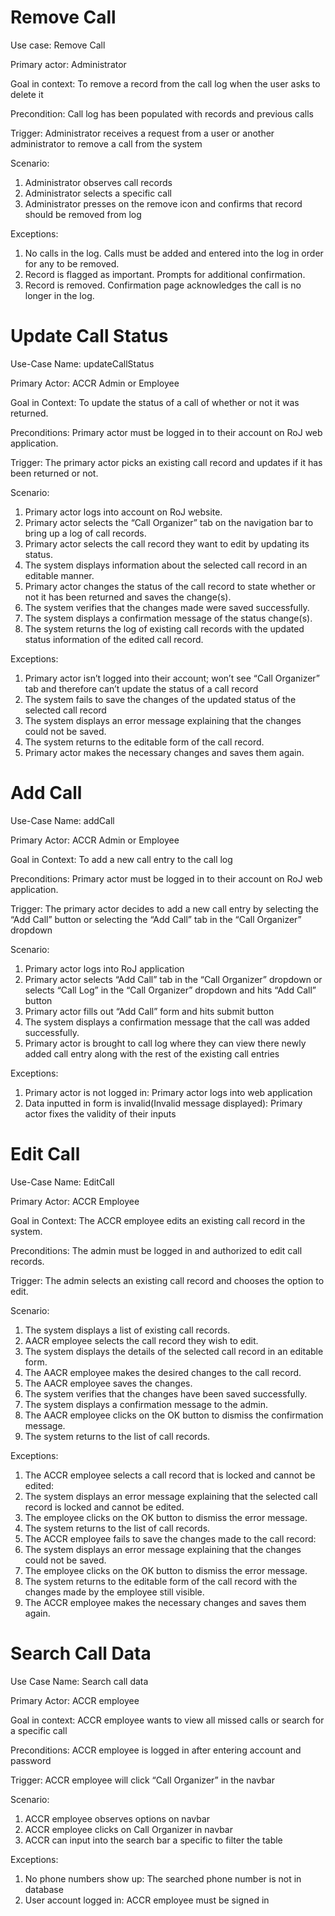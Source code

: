 # Remove Call
  Use case: Remove Call
  
  Primary actor: Administrator
  
  Goal in context: To remove a record from the call log when the user asks to delete it
  
  Precondition: Call log has been populated with records and previous calls
  
  Trigger: Administrator receives a request from a user or another administrator to remove a call from the system
  
  Scenario:
  1. Administrator observes call records
  2. Administrator selects a specific call
  3. Administrator presses on the remove icon and confirms that record should be removed from log
    
  Exceptions:
  1. No calls in the log. Calls must be added and entered into the log in order for any to be removed.
  2. Record is flagged as important. Prompts for additional confirmation.
  3. Record is removed. Confirmation page acknowledges the call is no longer in the log.

# Update Call Status
  Use-Case Name: updateCallStatus
  
  Primary Actor: ACCR Admin or Employee
  
  Goal in Context: To update the status of a call of whether or not it was returned.
  
  Preconditions: Primary actor must be logged in to their account on RoJ web application.
  
  Trigger: The primary actor picks an existing call record and updates if it has been returned or not.
  
  Scenario:
  1. Primary actor logs into account on RoJ website.
  2. Primary actor selects the “Call Organizer” tab on the navigation bar to bring up a log of call records.
  3. Primary actor selects the call record they want to edit by updating its status.
  4. The system displays information about the selected call record in an editable manner.
  5. Primary actor changes the status of the call record to state whether or not it has been returned and saves the change(s).
  6. The system verifies that the changes made were saved successfully.
  7. The system displays a confirmation message of the status change(s).
  8. The system returns the log of existing call records with the updated status information of the edited call record.
    
  Exceptions:
  1. Primary actor isn’t logged into their account; won’t see “Call Organizer” tab and therefore can’t update the status of a call record
  2. The system fails to save the changes of the updated status of the selected call record
  3. The system displays an error message explaining that the changes could not be saved.
  4. The system returns to the editable form of the call record.
  5. Primary actor makes the necessary changes and saves them again.

# Add Call
  Use-Case Name: addCall
  
  Primary Actor: ACCR Admin or Employee
  
  Goal in Context: To add a new call entry to the call log 
  
  Preconditions: Primary actor must be logged in to their account on RoJ web application.
  
  Trigger: The primary actor decides to add a new call entry by selecting the “Add Call” button or selecting the “Add Call” tab in the “Call Organizer” dropdown
  
  Scenario:
  1. Primary actor logs into RoJ application
  2. Primary actor selects “Add Call” tab in the “Call Organizer” dropdown or selects “Call Log” in the “Call Organizer” dropdown and hits “Add Call” button
  3. Primary actor fills out “Add Call” form and hits submit button
  4. The system displays a confirmation message that the call was added successfully.
  5. Primary actor is brought to call log where they can view there newly added call entry along with the rest of the existing call entries
  
  Exceptions:
  1. Primary actor is not logged in: Primary actor logs into web application
  2. Data inputted in form is invalid(Invalid message displayed): Primary actor fixes the validity of their inputs

# Edit Call
  Use-Case Name: EditCall
  
  Primary Actor: ACCR Employee
  
  Goal in Context: The ACCR employee edits an existing call record in the system.
  
  Preconditions: The admin must be logged in and authorized to edit call records.
  
  Trigger: The admin selects an existing call record and chooses the option to edit.
  
  Scenario:
  1. The system displays a list of existing call records.
  2. AACR employee selects the call record they wish to edit.
  3. The system displays the details of the selected call record in an editable form.
  4. The AACR employee makes the desired changes to the call record.
  5. The AACR employee saves the changes.
  6. The system verifies that the changes have been saved successfully.
  7. The system displays a confirmation message to the admin.
  8. The AACR employee clicks on the OK button to dismiss the confirmation message.
  9. The system returns to the list of call records.
    
  Exceptions:
  1. The ACCR employee selects a call record that is locked and cannot be edited:
  2. The system displays an error message explaining that the selected call record is locked and cannot be edited.
  3. The employee clicks on the OK button to dismiss the error message.
  4. The system returns to the list of call records.
  5. The ACCR employee fails to save the changes made to the call record:
  6. The system displays an error message explaining that the changes could not be saved.
  7. The employee clicks on the OK button to dismiss the error message.
  8. The system returns to the editable form of the call record with the changes made by the employee still visible.
  9. The ACCR employee makes the necessary changes and saves them again.

# Search Call Data
  Use Case Name: Search call data
  
  Primary Actor: ACCR employee
  
  Goal in context: ACCR employee wants to view all missed calls or search for a specific call
  
  Preconditions: ACCR employee is logged in after entering account and password
  
  Trigger: ACCR employee will click “Call Organizer” in the navbar
  
  Scenario:
  1. ACCR employee observes options on navbar
  2. ACCR employee clicks on Call Organizer in navbar
  3. ACCR can input into the search bar a specific to filter the table
  
  Exceptions:
  1. No phone numbers show up: The searched phone number is not in database
  2. User account logged in: ACCR employee must be signed in
